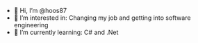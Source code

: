 - 👋 Hi, I’m @hoos87
- 👀 I’m interested in: Changing my job and getting into software engineering
- 🌱 I’m currently learning: C# and .Net

<!---
hoos87/hoos87 is a ✨ special ✨ repository because its `README.md` (this file) appears on your GitHub profile.
You can click the Preview link to take a look at your changes.
--->
